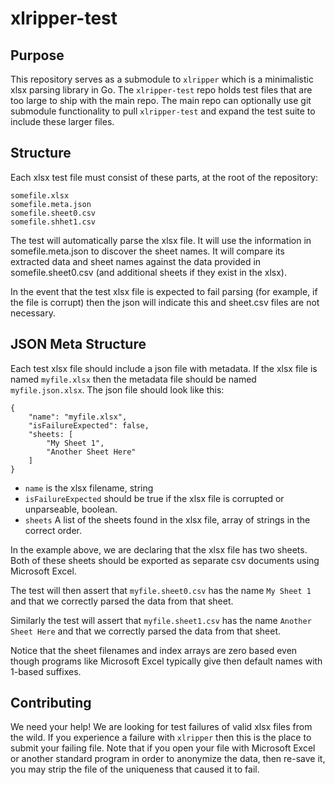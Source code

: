 xlripper-test
=============

## Purpose

This repository serves as a submodule to `xlripper` which is a minimalistic xlsx parsing library in Go. The `xlripper-test` repo holds test files that are too large to ship with the main repo. The main repo can optionally use git submodule functionality to pull `xlripper-test` and expand the test suite to include these larger files.

## Structure

Each xlsx test file must consist of these parts, at the root of the repository:

```
somefile.xlsx
somefile.meta.json
somefile.sheet0.csv
somefile.shhet1.csv
```

The test will automatically parse the xlsx file. It will use the information in somefile.meta.json to discover the sheet names. It will compare its extracted data and sheet names against the data provided in somefile.sheet0.csv (and additional sheets if they exist in the xlsx).

In the event that the test xlsx file is expected to fail parsing (for example, if the file is corrupt) then the json will indicate this and sheet.csv files are not necessary.

## JSON Meta Structure

Each test xlsx file should include a json file with metadata. If the xlsx file is named `myfile.xlsx` then the metadata file should be named `myfile.json.xlsx`. The json file should look like this:

```
{
	"name": "myfile.xlsx",
	"isFailureExpected": false,
	"sheets: [
		"My Sheet 1",
		"Another Sheet Here"
	]
}

```

* `name` is the xlsx filename, string
* `isFailureExpected` should be true if the xlsx file is corrupted or unparseable, boolean.
* `sheets` A list of the sheets found in the xlsx file, array of strings in the correct order.

In the example above, we are declaring that the xlsx file has two sheets. Both of these sheets should be exported as separate csv documents using Microsoft Excel.

The test will then assert that `myfile.sheet0.csv` has the name `My Sheet 1` and that we correctly parsed the data from that sheet.

Similarly the test will assert that `myfile.sheet1.csv` has the name `Another Sheet Here` and that we correctly parsed the data from that sheet.

Notice that the sheet filenames and index arrays are zero based even though programs like Microsoft Excel typically give then default names with 1-based suffixes.

## Contributing

We need your help! We are looking for test failures of valid xlsx files from the wild. If you experience a failure with `xlripper` then this is the place to submit your failing file. Note that if you open your file with Microsoft Excel or another standard program in order to anonymize the data, then re-save it, you may strip the file of the uniqueness that caused it to fail.